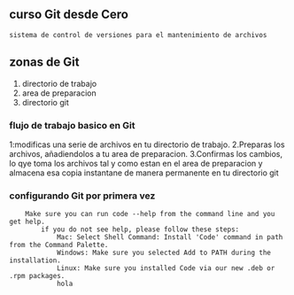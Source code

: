 ## curso Git desde Cero
    sistema de control de versiones para el mantenimiento de archivos
## zonas de Git
 1. directorio de trabajo
 2. area de preparacion 
 3. directorio git

### flujo de trabajo basico en Git
1:modificas una serie de archivos en tu directorio de trabajo.
2.Preparas los archivos, añadiendolos a tu area de preparacion.
3.Confirmas los cambios, lo qye toma los archivos tal y como estan en el area de preparacion y almacena esa copia instantane de manera permanente en tu directorio git
### configurando Git por primera vez
```
    Make sure you can run code --help from the command line and you get help.
        if you do not see help, please follow these steps:
            Mac: Select Shell Command: Install 'Code' command in path from the Command Palette.
            Windows: Make sure you selected Add to PATH during the installation.
            Linux: Make sure you installed Code via our new .deb or .rpm packages.
            hola
```
